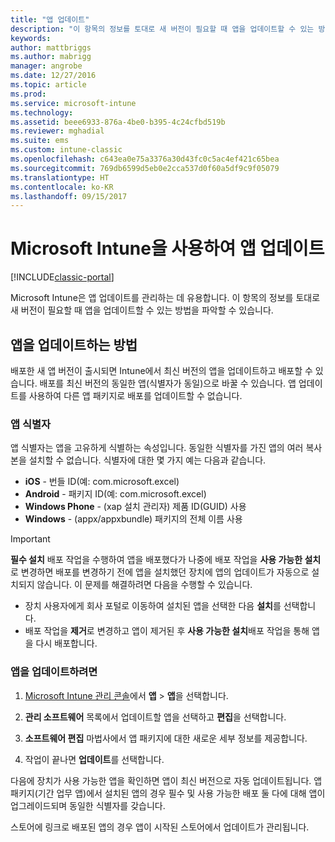 ```yaml
---
title: "앱 업데이트"
description: "이 항목의 정보를 토대로 새 버전이 필요할 때 앱을 업데이트할 수 있는 방법을 파악할 수 있습니다."
keywords: 
author: mattbriggs
ms.author: mabrigg
manager: angrobe
ms.date: 12/27/2016
ms.topic: article
ms.prod: 
ms.service: microsoft-intune
ms.technology: 
ms.assetid: beee6933-876a-4be0-b395-4c24cfbd519b
ms.reviewer: mghadial
ms.suite: ems
ms.custom: intune-classic
ms.openlocfilehash: c643ea0e75a3376a30d43fc0c5ac4ef421c65bea
ms.sourcegitcommit: 769db6599d5eb0e2cca537d0f60a5df9c9f05079
ms.translationtype: HT
ms.contentlocale: ko-KR
ms.lasthandoff: 09/15/2017
---
```

# <a name="update-apps-using-microsoft-intune"></a>Microsoft Intune을 사용하여 앱 업데이트

[!INCLUDE[classic-portal](../includes/classic-portal.md)]

Microsoft Intune은 앱 업데이트를 관리하는 데 유용합니다. 이 항목의 정보를 토대로 새 버전이 필요할 때 앱을 업데이트할 수 있는 방법을 파악할 수 있습니다.

## <a name="how-to-update-apps"></a>앱을 업데이트하는 방법
배포한 새 앱 버전이 출시되면 Intune에서 최신 버전의 앱을 업데이트하고 배포할 수 있습니다. 배포를 최신 버전의 동일한 앱(식별자가 동일)으로 바꿀 수 있습니다. 앱 업데이트를 사용하여 다른 앱 패키지로 배포를 업데이트할 수 없습니다.

### <a name="app-identifiers"></a>앱 식별자
앱 식별자는 앱을 고유하게 식별하는 속성입니다. 동일한 식별자를 가진 앱의 여러 복사본을 설치할 수 없습니다. 식별자에 대한 몇 가지 예는 다음과 같습니다.

- **iOS** - 번들 ID(예: com.microsoft.excel)
- **Android** - 패키지 ID(예: com.microsoft.excel)
- **Windows Phone** - (xap 설치 관리자) 제품 ID(GUID) 사용
- **Windows** - (appx/appxbundle) 패키지의 전체 이름 사용



> [!IMPORTANT]
> **필수 설치** 배포 작업을 수행하여 앱을 배포했다가 나중에 배포 작업을 **사용 가능한 설치**로 변경하면 배포를 변경하기 전에 앱을 설치했던 장치에 앱의 업데이트가 자동으로 설치되지 않습니다. 이 문제를 해결하려면 다음을 수행할 수 있습니다.
>
> -   장치 사용자에게 회사 포털로 이동하여 설치된 앱을 선택한 다음 **설치**를 선택합니다.
> -   배포 작업을 **제거**로 변경하고 앱이 제거된 후 **사용 가능한 설치**배포 작업을 통해 앱을 다시 배포합니다.

### <a name="to-update-an-app"></a>앱을 업데이트하려면

1.  [Microsoft Intune 관리 콘솔](https://manage.microsoft.com)에서 **앱** &gt; **앱**을 선택합니다.

2.  **관리 소프트웨어** 목록에서 업데이트할 앱을 선택하고 **편집**을 선택합니다.

3.  **소프트웨어 편집** 마법사에서 앱 패키지에 대한 새로운 세부 정보를 제공합니다.

4.  작업이 끝나면 **업데이트**를 선택합니다.

다음에 장치가 사용 가능한 앱을 확인하면 앱이 최신 버전으로 자동 업데이트됩니다.
앱 패키지(기간 업무 앱)에서 설치된 앱의 경우 필수 및 사용 가능한 배포 둘 다에 대해 앱이 업그레이드되며 동일한 식별자를 갖습니다.

스토어에 링크로 배포된 앱의 경우 앱이 시작된 스토어에서 업데이트가 관리됩니다.
